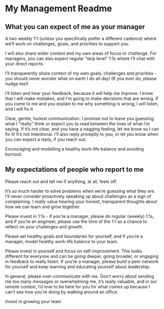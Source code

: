 # My Management Readme




## What you can expect of me as your manager

A two weekly 1:1 (unless you specifically prefer a different cadence) where we’ll work on challenges, goals, and priorities to support you.

I will also share wider context and my own areas of focus or challenge. For managers, you can also expect regular “skip level” 1:1s where I’ll chat with your direct reports. 

I’ll transparently share context of my own goals, challenges and priorities - you should never wonder what on earth I do all day! (If you ever do, please nudge me!)

I’ll listen and hear your feedback, because it will help me improve. I know that I will make mistakes, and I'm going to make decisions that are wrong. If you come to me and you explain to me why something is wrong, I will listen, and I will fix it.

Clear, gentle, honest communication. I promise not to leave you guessing what I “really” think or expect you to read between the lines of what I’m saying. If it’s not clear, and you have a nagging feeling, let me know so I can fix it! It’s not intentional. I’ll also reply promptly to you, or let you know when you can expect a reply, if you reach out. 

Encouraging and modelling a healthy work-life balance and avoiding burnout.

## My expectations of people who report to me

Please reach out and tell me if anything, at all, feels off.

It’s so much harder to solve problems when we’re guessing what they are. I’ll never consider proactively speaking up about challenges as a sign of complaining. I really value hearing your honest, transparent thoughts about how we can learn and grow together.

Please invest in 1:1s  - if you’re a manager, please do regular (weekly) 1:1s, and if you’re an engineer, please use the time of the 1:1 as a chance to reflect on your challenges and growth.

Please set healthy goals and boundaries for yourself, and if you’re a manager, model healthy work-life balance to your team.

Please invest in yourself and focus on self-improvement. This looks different for everyone and can be going deeper, going broader, or engaging in feedback to really listen. If you’re a manager, please build a peer network for yourself and keep learning and educating yourself about leadership.

In general, please over-communicate with me. Don’t worry about sending me too many messages or overwhelming me, it’s really valuable, and in our remote context, I’d love to be here for you for what comes up because I can’t see how you’re doing by walking around an office.

Invest in growing your team
